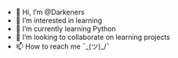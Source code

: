 - 👋 Hi, I’m @Darkeners
- 👀 I’m interested in learning
- 🌱 I’m currently learning Python
- 💞️ I’m looking to collaborate on learning projects
- 📫 How to reach me ¯\_(ツ)_/¯

<!---
Darkeners/Darkeners is a ✨ special ✨ repository because its `README.md` (this file) appears on your GitHub profile.
You can click the Preview link to take a look at your changes.
--->
